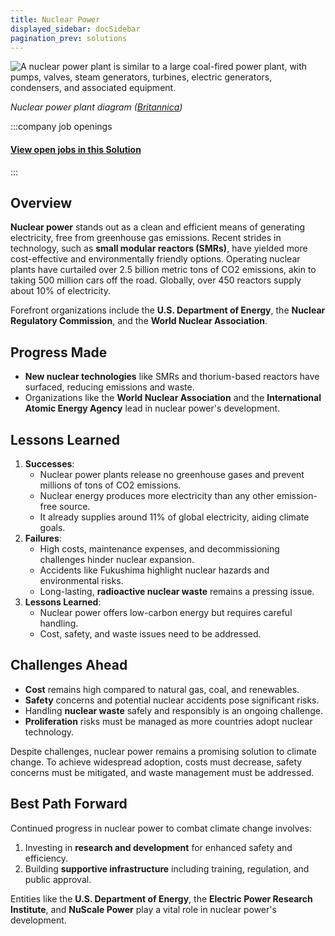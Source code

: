 ```yaml
---
title: Nuclear Power
displayed_sidebar: docSidebar
pagination_prev: solutions
---
```

![ A nuclear power plant is similar to a large coal-fired power plant, with pumps, valves, steam generators, turbines, electric generators, condensers, and associated equipment.](/../static/img/nuclear-power.webp)

*Nuclear power plant diagram ([Britannica](https://www.britannica.com/technology/nuclear-power))*


:::company job openings
  #### [View open jobs in this Solution](https://climatebase.org/jobs?l=&q=&drawdown_solutions=Nuclear+Power)
:::

## Overview

**Nuclear power** stands out as a clean and efficient means of generating electricity, free from greenhouse gas emissions. Recent strides in technology, such as **small modular reactors (SMRs)**, have yielded more cost-effective and environmentally friendly options. Operating nuclear plants have curtailed over 2.5 billion metric tons of CO2 emissions, akin to taking 500 million cars off the road. Globally, over 450 reactors supply about 10% of electricity.

Forefront organizations include the **U.S. Department of Energy**, the **Nuclear Regulatory Commission**, and the **World Nuclear Association**.

## Progress Made

- **New nuclear technologies** like SMRs and thorium-based reactors have surfaced, reducing emissions and waste.
- Organizations like the **World Nuclear Association** and the **International Atomic Energy Agency** lead in nuclear power's development.

## Lessons Learned

1. **Successes**:
   - Nuclear power plants release no greenhouse gases and prevent millions of tons of CO2 emissions.
   - Nuclear energy produces more electricity than any other emission-free source.
   - It already supplies around 11% of global electricity, aiding climate goals.
2. **Failures**:
   - High costs, maintenance expenses, and decommissioning challenges hinder nuclear expansion.
   - Accidents like Fukushima highlight nuclear hazards and environmental risks.
   - Long-lasting, **radioactive nuclear waste** remains a pressing issue.
3. **Lessons Learned**:
   - Nuclear power offers low-carbon energy but requires careful handling.
   - Cost, safety, and waste issues need to be addressed.

## Challenges Ahead

- **Cost** remains high compared to natural gas, coal, and renewables.
- **Safety** concerns and potential nuclear accidents pose significant risks.
- Handling **nuclear waste** safely and responsibly is an ongoing challenge.
- **Proliferation** risks must be managed as more countries adopt nuclear technology.

Despite challenges, nuclear power remains a promising solution to climate change. To achieve widespread adoption, costs must decrease, safety concerns must be mitigated, and waste management must be addressed.

## Best Path Forward

Continued progress in nuclear power to combat climate change involves:

1. Investing in **research and development** for enhanced safety and efficiency.
2. Building **supportive infrastructure** including training, regulation, and public approval.

Entities like the **U.S. Department of Energy**, the **Electric Power Research Institute**, and **NuScale Power** play a vital role in nuclear power's development.